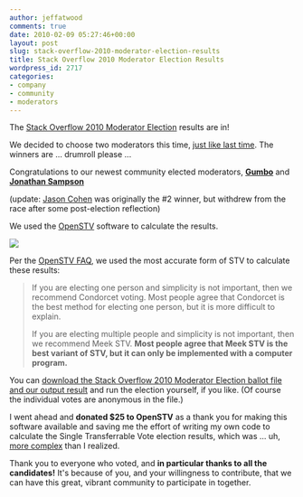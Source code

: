 ```yaml
---
author: jeffatwood
comments: true
date: 2010-02-09 05:27:46+00:00
layout: post
slug: stack-overflow-2010-moderator-election-results
title: Stack Overflow 2010 Moderator Election Results
wordpress_id: 2717
categories:
- company
- community
- moderators
---
```



The [Stack Overflow 2010 Moderator Election](http://blog.stackoverflow.com/2010/02/stack-overflow-2010-moderator-election-begins/) results are in!



We decided to choose two moderators this time, [just like last time](http://blog.stackoverflow.com/2009/05/welcome-new-community-moderators/). The winners are ... drumroll please ...











Congratulations to our newest community elected moderators, **[Gumbo](http://stackoverflow.com/users/53114/gumbo)** and **[Jonathan Sampson](http://stackoverflow.com/users/54680/jonathan-sampson)**



(update: [Jason Cohen](http://stackoverflow.com/users/4926/jason-cohen) was originally the #2 winner, but withdrew from the race after some post-election reflection)



We used the [OpenSTV](http://www.openstv.org/) software to calculate the results.



[![](http://blog.stackoverflow.com/wp-content/uploads/openstv-stack-overflow-moderator-election-2010-screenshot.png)](http://www.openstv.org/)



Per the [OpenSTV FAQ](http://www.openstv.org/faq), we used the most accurate form of STV to calculate these results:





<blockquote>
If you are electing one person and simplicity is not important, then we recommend Condorcet voting. Most people agree that Condorcet is the best method for electing one person, but it is more difficult to explain.

> 
> 
If you are electing multiple people and simplicity is not important, then we recommend Meek STV. **Most people agree that Meek STV is the best variant of STV, but it can only be implemented with a computer program.**
</blockquote>





You can [download the Stack Overflow 2010 Moderator Election ballot file and our output result](http://blog.stackoverflow.com/wp-content/uploads/stack-overflow-moderator-election-2010.zip) and run the election yourself, if you like. (Of course the individual votes are anonymous in the file.)



I went ahead and **donated $25 to OpenSTV** as a thank you for making this software available and saving me the effort of writing my own code to calculate the Single Transferrable Vote election results, which was ... uh, [more complex](http://en.wikipedia.org/wiki/Single_transferable_vote#Differing_counting_methods) than I realized.



Thank you to everyone who voted, and **in particular thanks to all the candidates!** It's because of you, and your willingness to contribute, that we can have this great, vibrant community to participate in together.

